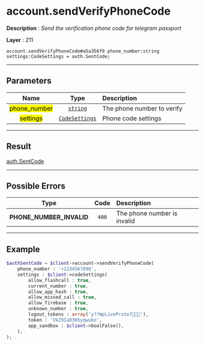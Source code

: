 # account.sendVerifyPhoneCode

**Description** : *Send the verification phone code for telegram passport*

**Layer** : 211

```tl
account.sendVerifyPhoneCode#a5a356f9 phone_number:string settings:CodeSettings = auth.SentCode;
```

---

## Parameters

| Name | Type | Description |
| :---: | :---: | :--- |
| <mark>phone_number</mark> | [`string`](type/string) | The phone number to verify |
| <mark>settings</mark> | [`CodeSettings`](type/CodeSettings) | Phone code settings |

---

## Result

[auth.SentCode](type/auth.SentCode)

---

## Possible Errors

| Type | Code | Description |
| :---: | :---: | :--- |
| **PHONE_NUMBER_INVALID** | `400` | The phone number is invalid |

---

## Example

```php
$authSentCode = $client->account->sendVerifyPhoneCode(
	phone_number : '+1234567890',
	settings : $client->codeSettings(
		allow_flashcall : true,
		current_number : true,
		allow_app_hash : true,
		allow_missed_call : true,
		allow_firebase : true,
		unknown_number : true,
		logout_tokens : array('y??WpLiveProto?޿'),
		token : 'VkZ9IaD3H5yqwubo',
		app_sandbox : $client->boolFalse(),
	),
);
```